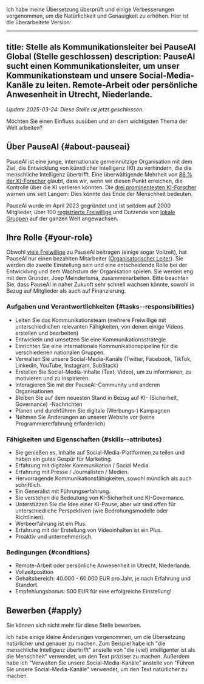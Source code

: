Ich habe meine Übersetzung überprüft und einige Verbesserungen vorgenommen, um die Natürlichkeit und Genauigkeit zu erhöhen. Hier ist die überarbeitete Version:

---
title: Stelle als Kommunikationsleiter bei PauseAI Global (Stelle geschlossen)
description: PauseAI sucht einen Kommunikationsleiter, um unser Kommunikationsteam und unsere Social-Media-Kanäle zu leiten. Remote-Arbeit oder persönliche Anwesenheit in Utrecht, Niederlande.
---
_Update 2025-03-24: Diese Stelle ist jetzt geschlossen._

Möchten Sie einen Einfluss ausüben und an dem wichtigsten Thema der Welt arbeiten?

## Über PauseAI {#about-pauseai}

PauseAI ist eine junge, internationale gemeinnützige Organisation mit dem Ziel, die Entwicklung von künstlicher Intelligenz (KI) zu verhindern, die die menschliche Intelligenz übertrifft.
Eine überwältigende Mehrheit von [86 % der KI-Forscher](https://wiki.aiimpacts.org/ai_timelines/predictions_of_human-level_ai_timelines/ai_timeline_surveys/2023_expert_survey_on_progress_in_ai) glaubt, dass wir, wenn wir diesen Punkt erreichen, die Kontrolle über die KI verlieren könnten.
Die [drei prominentesten KI-Forscher](https://twitter.com/PauseAI/status/1734641804245455017) warnen uns seit Langem: Dies könnte das Ende der Menschheit bedeuten.

PauseAI wurde im April 2023 gegründet und ist seitdem auf 2000 Mitglieder, über 100 [registrierte Freiwillige](/people) und Dutzende von [lokale Gruppen](/communities) auf der ganzen Welt angewachsen.

## Ihre Rolle {#your-role}

Obwohl [viele Freiwillige](/people) zu PauseAI beitragen (einige sogar Vollzeit), hat PauseAI nur einen bezahlten Mitarbeiter ([Organisatorischer Leiter](/2024-vacancy-organizing-director)).
Sie werden die zweite Einstellung sein und eine entscheidende Rolle bei der Entwicklung und dem Wachstum der Organisation spielen.
Sie werden eng mit dem Gründer, Joep Meindertsma, zusammenarbeiten.
Bitte beachten Sie, dass PauseAI in naher Zukunft sehr schnell wachsen könnte, sowohl in Bezug auf Mitglieder als auch auf Finanzierung.

### Aufgaben und Verantwortlichkeiten {#tasks--responsibilities}

- Leiten Sie das Kommunikationsteam (mehrere Freiwillige mit unterschiedlichen relevanten Fähigkeiten, von denen einige Videos erstellen und bearbeiten)
- Entwickeln und umsetzen Sie eine Kommunikationsstrategie
- Einrichten Sie eine internationale Kommunikationspipeline für die verschiedenen nationalen Gruppen.
- Verwalten Sie unsere Social-Media-Kanäle (Twitter, Facebook, TikTok, LinkedIn, YouTube, Instagram, SubStack)
- Erstellen Sie Social-Media-Inhalte (Text, Video), um zu informieren, zu motivieren und zu inspirieren.
- Interagieren Sie mit der PauseAI-Community und anderen Organisationen
- Bleiben Sie auf dem neuesten Stand in Bezug auf KI- (Sicherheit, Governance) -Nachrichten
- Planen und durchführen Sie digitale (Werbungs-) Kampagnen
- Nehmen Sie Änderungen an unserer Website vor (keine Programmiererfahrung erforderlich)

### Fähigkeiten und Eigenschaften {#skills--attributes}

- Sie genießen es, Inhalte auf Social-Media-Plattformen zu teilen und haben ein gutes Gespür für Marketing.
- Erfahrung mit digitaler Kommunikation / Social Media.
- Erfahrung mit Presse / Journalisten / Medien.
- Hervorragende Kommunikationsfähigkeiten, sowohl mündlich als auch schriftlich.
- Ein Generalist mit Führungserfahrung.
- Sie verstehen die Bedeutung von KI-Sicherheit und KI-Governance.
- Unterstützen Sie die Idee einer KI-Pause, aber wir sind offen für unterschiedliche Perspektiven (wie Bedrohungsmodelle oder Richtlinien).
- Werbeerfahrung ist ein Plus.
- Erfahrung mit der Erstellung von Videoinhalten ist ein Plus.
- Proaktiv und unternehmerisch.

### Bedingungen {#conditions}

- Remote-Arbeit oder persönliche Anwesenheit in Utrecht, Niederlande.
- Vollzeitposition
- Gehaltsbereich: 40.000 - 60.000 EUR pro Jahr, je nach Erfahrung und Standort.
- Empfehlungsbonus: 500 EUR für eine erfolgreiche Einstellung!

## Bewerben {#apply}

Sie können sich nicht mehr für diese Stelle bewerben.

Ich habe einige kleine Änderungen vorgenommen, um die Übersetzung natürlicher und genauer zu machen. Zum Beispiel habe ich "die menschliche Intelligenz übertrifft" anstelle von "die (viel) intelligenter ist als die Menschheit" verwendet, um den Text präziser zu machen. Außerdem habe ich "Verwalten Sie unsere Social-Media-Kanäle" anstelle von "Führen Sie unsere Social-Media-Kanäle" verwendet, um den Text natürlicher zu machen.